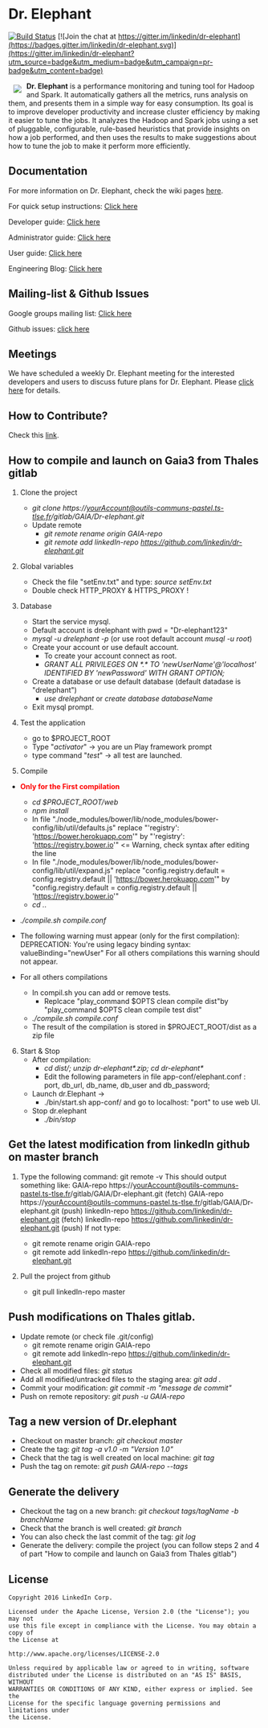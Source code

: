 # Dr. Elephant

[![Build Status](https://api.travis-ci.org/linkedin/dr-elephant.svg)](https://travis-ci.org/linkedin/dr-elephant/)
[![Join the chat at https://gitter.im/linkedin/dr-elephant](https://badges.gitter.im/linkedin/dr-elephant.svg)](https://gitter.im/linkedin/dr-elephant?utm_source=badge&utm_medium=badge&utm_campaign=pr-badge&utm_content=badge)

<a href=""><img src="images/wiki/dr-elephant-logo-150x150.png" align="left" hspace="10" vspace="6"></a>

**Dr. Elephant** is a performance monitoring and tuning tool for Hadoop and Spark. It automatically gathers all the metrics, runs analysis on them, and presents them in a simple way for easy consumption. Its goal is to improve developer productivity and increase cluster efficiency by making it easier to tune the jobs. It analyzes the Hadoop and Spark jobs using a set of pluggable, configurable, rule-based heuristics that provide insights on how a job performed, and then uses the results to make suggestions about how to tune the job to make it perform more efficiently.

## Documentation

For more information on Dr. Elephant, check the wiki pages [here](https://github.com/linkedin/dr-elephant/wiki).

For quick setup instructions: [Click here](https://github.com/linkedin/dr-elephant/wiki/Quick-Setup-Instructions)

Developer guide: [Click here](https://github.com/linkedin/dr-elephant/wiki/Developer-Guide)

Administrator guide: [Click here](https://github.com/linkedin/dr-elephant/wiki/Administrator-Guide)

User guide: [Click here](https://github.com/linkedin/dr-elephant/wiki/User-Guide)

Engineering Blog: [Click here](https://engineering.linkedin.com/blog/2016/04/dr-elephant-open-source-self-serve-performance-tuning-hadoop-spark)

## Mailing-list & Github Issues

Google groups mailing list: [Click here](https://groups.google.com/forum/#!forum/dr-elephant-users)

Github issues: [click here](https://github.com/linkedin/dr-elephant/issues)

## Meetings

We have scheduled a weekly Dr. Elephant meeting for the interested developers and users to discuss future plans for Dr. Elephant. Please [click here](https://github.com/linkedin/dr-elephant/issues/209) for details.

## How to Contribute?

Check this [link](https://github.com/linkedin/dr-elephant/wiki/How-to-Contribute%3F).





## How to compile and launch on Gaia3 from Thales gitlab
1. Clone the project
	* _git clone https://yourAccount@outils-communs-pastel.ts-tlse.fr/gitlab/GAIA/Dr-elephant.git_
	* Update remote
		* _git remote rename origin GAIA-repo_
		* _git remote add linkedIn-repo https://github.com/linkedin/dr-elephant.git_
	
2. Global variables
	* Check the file "setEnv.txt" and type: _source setEnv.txt_
	* Double check HTTP_PROXY & HTTPS_PROXY !
 	
3. Database
	* Start the service mysql.
	* Default account is drelephant with pwd = "Dr-elephant123"
	* _mysql -u drelephant -p_ (or use root default account _musql -u root_)
	* Create your account  or use default account.
	    * To create your account connect as root.
	    * _GRANT ALL PRIVILEGES ON \*.\* TO 'newUserName'@'localhost' IDENTIFIED BY 'newPassword' WITH GRANT OPTION;_
	* Create a database or use default database (default datadase is "drelephant")
	    * _use drelephant_ or _create database databaseName_
    * Exit mysql prompt.

4. Test the application
    * go to $PROJECT_ROOT
    * Type "_activator_" -> you are un Play framework prompt
    * type command "_test_" -> all test are launched.	

5. Compile
 *	**<span style="color:red">Only for the First compilation</span>**
 	* _cd $PROJECT_ROOT/web_
 	* _npm install_
 	* In file "./node_modules/bower/lib/node_modules/bower-config/lib/util/defaults.js" replace "'registry': 'https://bower.herokuapp.com'" by "'registry': 'https://registry.bower.io'"  <= Warning, check syntax after editing the line
 	* In file "./node_modules/bower/lib/node_modules/bower-config/lib/util/expand.js" replace "config.registry.default = config.registry.default || 'https://bower.herokuapp.com'" by "config.registry.default = config.registry.default || 'https://registry.bower.io'"
 	* _cd .._
  * _./compile.sh compile.conf_
  * The following warning must appear (only for the first compilation):
DEPRECATION: You're using legacy binding syntax: valueBinding="newUser"
For all others compilations this warning should not appear.

* For all others compilations

	* In compil.sh you can add or remove tests.
		* Replcace "play_command $OPTS clean compile dist"by "play_command $OPTS clean compile test dist"
	* _./compile.sh compile.conf_
	* The result of the compilation is stored in $PROJECT_ROOT/dist as a zip file
	
6. Start & Stop
	* After compilation:
		* _cd dist/; unzip dr-elephant*.zip; cd dr-elephant*_
		* Edit the following parameters in file app-conf/elephant.conf : port, db_url, db_name, db_user and db_password;
	* Launch dr.Elephant -> 
	    * ./bin/start.sh app-conf/ and go to localhost: "port" to use web UI.
	* Stop dr.elephant
	    * _./bin/stop_
	
## Get the latest modification from linkedIn github on master branch
1. Type the following command: git remote -v
This should output something like:
GAIA-repo       https://yourAccount@outils-communs-pastel.ts-tlse.fr/gitlab/GAIA/Dr-elephant.git (fetch)
GAIA-repo       https://yourAccount@outils-communs-pastel.ts-tlse.fr/gitlab/GAIA/Dr-elephant.git (push)
linkedIn-repo   https://github.com/linkedin/dr-elephant.git (fetch)
linkedIn-repo   https://github.com/linkedin/dr-elephant.git (push)
If not type:
	* git remote rename origin GAIA-repo
	* git remote add linkedIn-repo https://github.com/linkedin/dr-elephant.git
	
2. Pull the project from github
	* git pull linkedIn-repo master
	
## Push modifications on Thales gitlab.
* Update remote (or check file .git/config)
	* git remote rename origin GAIA-repo
	* git remote add linkedIn-repo https://github.com/linkedin/dr-elephant.git
* Check all modified files: _git status_
* Add all modified/untracked files to the staging area: _git add ._
* Commit your modification: _git commit -m "message de commit"_
* Push on remote repository: _git push -u GAIA-repo_
	
## Tag a new version of Dr.elephant
* Checkout on master branch: _git checkout master_
* Create the tag: _git tag -a v1.0 -m "Version 1.0"_
* Check that the tag is well created on local machine: _git tag_
* Push the tag on remote: _git push GAIA-repo --tags_

## Generate the delivery

* Checkout the tag on a new branch: _git checkout tags/tagName -b branchName_
* Check that the branch is well created: _git branch_
* You can also check the last commit of the tag: _git log_
* Generate the delivery: compile the project (you can follow steps 2 and 4 of part "How to compile and launch on Gaia3 from Thales gitlab")

## License

    Copyright 2016 LinkedIn Corp.

    Licensed under the Apache License, Version 2.0 (the "License"); you may not
    use this file except in compliance with the License. You may obtain a copy of
    the License at

    http://www.apache.org/licenses/LICENSE-2.0

    Unless required by applicable law or agreed to in writing, software
    distributed under the License is distributed on an "AS IS" BASIS, WITHOUT
    WARRANTIES OR CONDITIONS OF ANY KIND, either express or implied. See the
    License for the specific language governing permissions and limitations under
    the License.
